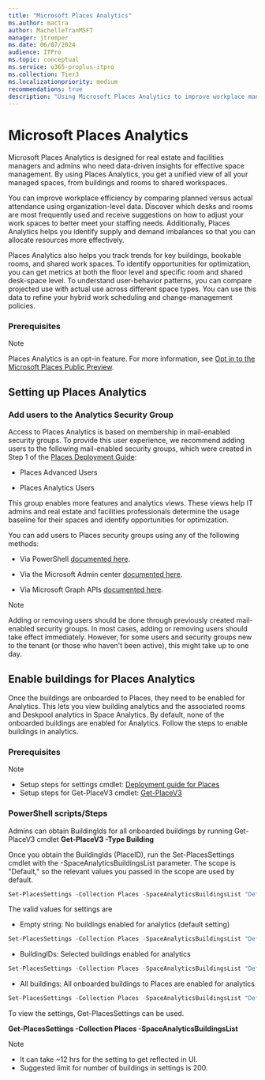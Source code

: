 ```yaml
---
title: "Microsoft Places Analytics"
ms.author: mactra
author: MachelleTranMSFT
manager: jtremper
ms.date: 06/07/2024
audience: ITPro
ms.topic: conceptual
ms.service: o365-proplus-itpro
ms.collection: Tier3
ms.localizationpriority: medium
recommendations: true
description: "Using Microsoft Places Analytics to improve workplace management by comparing estimated versus actual site data."
---
```

# Microsoft Places Analytics

Microsoft Places Analytics is designed for real estate and facilities managers and admins who need data-driven insights for effective space management. By using Places Analytics, you get a unified view of all your managed spaces, from buildings and rooms to shared workspaces.

You can improve workplace efficiency by comparing planned versus actual attendance using organization-level data. Discover which desks and rooms are most frequently used and receive suggestions on how to adjust your work spaces to better meet your staffing needs. Additionally, Places Analytics helps you identify supply and demand imbalances so that you can allocate resources more effectively.

Places Analytics also helps you track trends for key buildings, bookable rooms, and shared work spaces. To identify opportunities for optimization, you can get metrics at both the floor level and specific room and shared desk-space level. To understand user-behavior patterns, you can compare projected use with actual use across different space types. You can use this data to refine your hybrid work scheduling and change-management policies.

### Prerequisites

> [!NOTE]
> Places Analytics is an opt-in feature. For more information, see [Opt in to the Microsoft Places Public Preview](opt-in-places-preview.md).

## Setting up Places Analytics

### Add users to the Analytics Security Group

Access to Places Analytics is based on membership in mail-enabled security groups.  To provide this user experience, we recommend adding users to the following mail-enabled security groups, which were created in Step 1 of the [Places Deployment Guide](/deployoffice/places/deployment-guide-for-places):

- Places Advanced Users

- Places Analytics Users

This group enables more features and analytics views. These views help IT admins and real estate and facilities professionals determine the usage baseline for their spaces and identify opportunities for optimization.



You can add users to Places security groups using any of the following methods:

- Via PowerShell [documented here](/microsoft-365/enterprise/manage-security-groups-with-microsoft-365-powershell).

- Via the Microsoft Admin center [documented here](/microsoft-365/admin/email/create-edit-or-delete-a-security-group).

- Via Microsoft Graph APIs [documented here](/graph/api/resources/groups-overview).

> [!NOTE]
> Adding or removing users should be done through previously created mail-enabled security groups. In most cases, adding or removing users should take effect immediately. However, for some users and security groups new to the tenant (or those who haven't been active), this might take up to one day.

## Enable buildings for Places Analytics

Once the buildings are onboarded to Places, they need to be enabled for Analytics. This lets you view building analytics and the associated rooms and Deskpool analytics in Space Analytics.
By default, none of the onboarded buildings are enabled for Analytics. Follow the steps to enable buildings in analytics.

### Prerequisites

> [!NOTE]
> - Setup steps for settings cmdlet: [Deployment guide for Places](deployment-guide-for-places.md)
> - Setup steps for Get-PlaceV3 cmdlet: [Get-PlaceV3](./powershell/get-placev3.md)

### PowerShell scripts/Steps

Admins can obtain BuildingIds for all onboarded buildings by running Get-PlaceV3 cmdlet
**Get-PlaceV3 -Type Building**

Once you obtain the BuildingIds (PlaceID), run the Set-PlacesSettings cmdlet with the -SpaceAnalyticsBuildingsList parameter. The scope is "Default," so the relevant values you passed in the scope are used by default.

```powershell
Set-PlacesSettings -Collection Places -SpaceAnalyticsBuildingsList "Default:<building guid1>;<building guid2>…"
```
The valid values for settings are

- Empty string: No buildings enabled for analytics (default setting)
```powershell
Set-PlacesSettings -Collection Places -SpaceAnalyticsBuildingsList "Default:"
```
- BuildingIDs: Selected buildings enabled for analytics
```powershell
Set-PlacesSettings -Collection Places -SpaceAnalyticsBuildingsList "Default:fcdc5abe-d9e6-402d-a56c-d8154d353062;da320b58-bb43-4c71-8409-87f45276a3b8"
```
- All buildings: All onboarded buildings to Places are enabled for analytics
```powershell
Set-PlacesSettings -Collection Places -SpaceAnalyticsBuildingsList "Default:All"
```

To view the settings, Get-PlacesSettings can be used. 

**Get-PlacesSettings -Collection Places -SpaceAnalyticsBuildingsList**

> [!NOTE]
> - It can take ~12 hrs for the setting to get reflected in UI.
> - Suggested limit for number of buildings in settings is 200.


